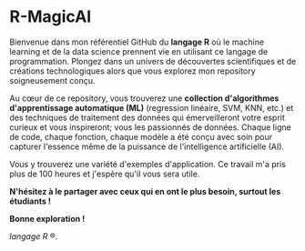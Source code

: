 # R-MagicAI
Bienvenue dans mon référentiel GitHub du **langage R** où le machine learning et de la data science prennent vie en utilisant ce langage de programmation. Plongez dans un univers de découvertes scientifiques et de créations technologiques alors que vous explorez mon repository soigneusement conçu.

Au cœur de ce repository, vous trouverez une **collection d'algorithmes d'apprentissage automatique (ML)** (regression linéaire, SVM, KNN, etc.) et des techniques de traitement des données qui émerveilleront votre esprit curieux et vous inspireront; vous les passionnés de données. Chaque ligne de code, chaque fonction, chaque modèle a été conçu avec soin pour capturer l'essence même de la puissance de l'intelligence artificielle (AI).

Vous y trouverez une variété d'exemples d'application. 
Ce travail m'a pris plus de 100 heures et j'espère qu'il vous sera utile. 

**N'hésitez à le partager avec ceux qui en ont le plus besoin, surtout les étudiants !**

**Bonne exploration !**

_langage R_ ®️.
